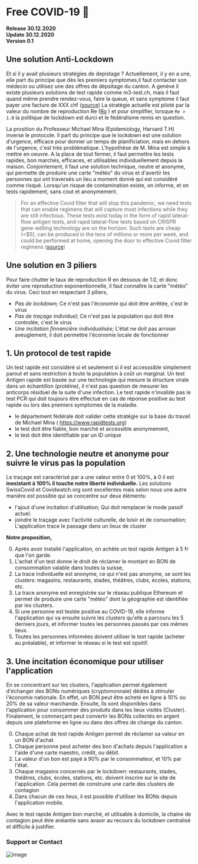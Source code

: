 

# Free COVID-19 :rocket:  
**Release 30.12.2020** <br/>
**Update 30.12.2020** <br/>
**Version 0.1** <br/>

## Une solution Anti-Lockdown

Et si il y avait plusieurs stratégies de depistage ? Actuellement, il y en a une, elle part du principe que dès les premiers symptomes,il faut contacter son médecin ou utilisez une des offres de dépsitage du canton. A genève il existe plusieurs solutions de test rapide comme m3-test.ch, mais il faut quand même prendre rendez-vous, faire la queue, et sans symptome il faut payer une facture de XXX chf ([source](https://www.bag.admin.ch/bag/fr/home/krankheiten/ausbrueche-epidemien-pandemien/aktuelle-ausbrueche-epidemien/novel-cov/testen.html#2051828467)) La stratégie actuelle est piloté par la valeur du nombre de reproduction Re ([Ro](https://www.covid19.admin.ch/fr/repro/val) ) et pour simplifier, lorsque `Re > 1.0` la politique de lockdown est durci et le fédéralisme remis en question. 

La prosition du Professeur Michael Mina (Epidemiology, Harvard T.H) inverse le protocole. Il part du principe que le lockdown est une solution d'urgence, efficace pour donner un temps de planificiation, mais en dehors de l'urgence, c'est très problématique. L'hypothèse de M. Mina est simple à mettre en oeuvre. A la place de tout fermer, il faut permettre les tests rapides, bon marchés, efficaces, et utilisables individuellement depuis la maison. Conjointement, il faut une solution technique, neutre et anonyme, qui permette de produire une carte "météo" du virus et d'avertir les personnes qui ont traversés un lieu a moment donné qui est considéré comme risqué. Lorsqu'un risque de contamination existe, on informe, et on tests rapidement, sans cout et anonymement.

> For an effective Covid filter that will stop this pandemic, we need tests that can enable regimens that will capture most infections while they are still infectious. These tests exist today in the form of rapid lateral-flow antigen tests, and rapid lateral-flow tests based on CRISPR gene-editing technology are on the horizon. Such tests are cheap (<$5), can be produced in the tens of millions or more per week, and could be performed at home, opening the door to effective Covid filter regimens ([source](https://www.nejm.org/doi/full/10.1056/NEJMp2025631))



## Une solution en 3 piliers

Pour faire chutter le taux de reproduction R en dessous de 1.0, et donc éviter une reproduction exponentionnelle, il faut connaître la carte "météo" du virus. Ceci tout en respectant 3 piliers,
- *Pas de lockdown;* Ce n'est pas l'économie qui doit être arrêtée, c'est le virus
- *Pas de traçage individuel;* Ce n'est pas la population qui doit être controlée, c'est le virus
- *Une incitation finnancière individualisée;* L'état ne doit pas arroser aveuglement, il doit permettre l'économie locale de fonctionner


## 1. Un protocol de test rapide 
Un test rapide est considéré si et seulement si il est accesssible simplement parout et sans restriction à toute la population à coût un marginal. Un test Antigen rapide est basée sur une technologie qui mesure la structure virale dans un échantillon (protéine), il n'est pas question de mesurer les anticorps résiduel de la suite d'une infection. Le test rapide n'invalide pas le test PCR qui doit toujours être effectué en cas de réponse positive au test rapide ou lors des premiers symptomes de la maladie.

- le département fédérale doit valider cette stratégie sur la base du travail de Michael Mina ( https://www.rapidtests.org)
- le test doit être fiable, bon marché et accessible anonymement,
- le test doit être identifiable par un ID unique 

## 2. Une technologie neutre et anonyme pour suivre le virus pas la population

Le traçage est caractérisé par a une valeur entre 0 et 100%, à 0 il est **inexistant à 100% il touche notre liberté individuelle.**
Les solutions SwissCovid et Covidwatch.org sont excellentes mais selon nous une autre manière est possible qui se concentre sur deux éléments: 

- l'ajout d'une incitation d'utilisation; Qui doit remplacer le mode passif actuel.
- joindre le traçage avec l'activité culturelle, de loisir et de consomation; L'application trace le passage dans un lieux de cluster

**Notre proposition,** 

0. Après avoir installé l'application, on achète un test rapide Antigen à 5 fr que l'on garde.
1. L'achat d'un test donne le droit de réclamer le montant en BON de consommation valable dans toutes la suisse,
1. La trace individuelle est anonyme, ce qui n'est pas anonyme, se sont les clusters: magasins, restaurants, stades, théâtres, clubs, écoles, stations, etc.
2. La trace anonyme est enregistrée sur le réseau publique Ethereum et permet de produire une carte "météo" dont la géographie est identifiée par les clusters.
3. Si une personne est testée positive au COVID-19, elle informe l'application qui va ensuite suivre les clusters qu'elle a parcouru les 5 derniers jours, et informer toutes les personnes passés par ces mêmes lieux.
4. Toutes les personnes informées doivent utiliser le test rapide (acheter au préalable), et informer le réseau si le test est opsitif.


## 3. Une incitation économique pour utiliser l'application

En se concentrant sur les clusters, l'application permet également d'échanger des BONs numériques (cryptomonnaie) dédiés à stimuler l'économie nationale. En effet, un BON peut être acheté en ligne à 10% ou 20% de sa valeur marchande. Ensuite, ils sont disponibles dans l'application pour consommer des produits dans les lieux visités (Cluster). Finalement, le commerçant peut convertir les BONs collectés en argent depuis une plateforme en ligne ou dans des offres de change du canton.

0. Chaque achat de test rapide Antigen permet de réclamer sa valeur en un BON d'achat
1. Chaque personne peut acheter des bon d'achats depuis l'application a l'aide d'une carte maestro, crédit, ou débit.
2. La valeur d'un bon est payé à 90% par le consommateur, et 10% par l'état.
1. Chaque magasins concernés par le lockdown: restaurants, stades, théâtres, clubs, écoles, stations, etc. doivent inscrire sur le site de l'application. Cela permet de construire une carte des clusters de contagion
3. Dans chacun de ces lieux, il est possible d'utiliser les BONs depuis l'application mobile.

Avec le test rapide Antigen bon marché, et utilisable à domicile, la chaine de contagion peut être anéantie sans avaoir au recours du lockdown centralisé et difficile à justifier. 



### Support or Contact



![image](https://user-images.githubusercontent.com/1422935/103349621-9ed4d000-4a9d-11eb-8e11-6330a827a553.png)
